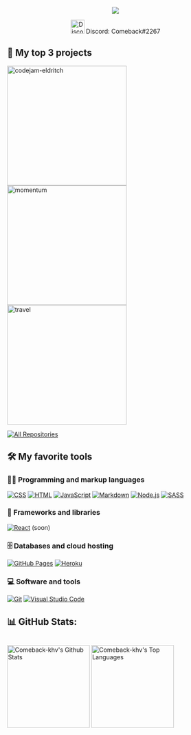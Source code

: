<p align="center">
  <a href="https://github.com/DenverCoder1/readme-typing-svg"><img src="https://readme-typing-svg.herokuapp.com/?lines=Hi,%20I'm%20Anushavan%20Anatolian%20%F0%9F%91%8B;Frontend%20developer%20%F0%9F%92%BB+;Currently%20studying%20at%20RSSchool%20%F0%9F%8E%93;Always%20learning%20new%20things%20%F0%9F%92%AA&font=Fira%20Code&center=true&width=440&height=45&color=f75c7e&vCenter=true&size=22&pause=1000"></a>
</p>
<p align="center">
<img width="32px" src="https://i.imgur.com/OViZO8J.png" alt="Discord"> Discord: Comeback#2267
</p>

## 📘 My top 3 projects

<p align="left">
    <a href="https://github.com/comeback-khv/codejam-eldritch"><img width="278" src="https://denvercoder1-github-readme-stats.vercel.app/api/pin/?username=comeback-khv&repo=codejam-eldritch&theme=react&bg_color=1F222E&title_color=F85D7F&hide_border=true&icon_color=F8D866&show_icons=false" alt="codejam-eldritch"></a>
    <a href="https://github.com/comeback-khv/momentum"><img width="278" src="https://denvercoder1-github-readme-stats.vercel.app/api/pin/?username=comeback-khv&repo=momentum&theme=react&bg_color=1F222E&title_color=F85D7F&hide_border=true&icon_color=F8D866&show_icons=false" alt="momentum"></a>
    <a href="https://github.com/comeback-khv/travel"><img width="278" src="https://denvercoder1-github-readme-stats.vercel.app/api/pin/?username=comeback-khv&repo=travel&theme=react&bg_color=1F222E&title_color=F85D7F&hide_border=true&icon_color=F8D866&show_icons=false" alt="travel"></a>
</p>

<p align="left">
  <a href="https://github.com/comeback-khv?tab=repositories&sort=stargazers"><img alt="All Repositories" title="All Repositories" src="https://custom-icon-badges.herokuapp.com/badge/-All%20Repos-2962FF?style=for-the-badge&logoColor=white&logo=repo"/></a>
</p>

## 🛠️ My favorite tools
### 👨‍💻 Programming and markup languages

<p>
    <a href="https://github.com/search?q=user%3ADenverCoder1+language%3Acss"><img alt="CSS" src="https://img.shields.io/badge/CSS-1572B6.svg?logo=css3&logoColor=white"></a>
    <a href="https://github.com/search?q=user%3ADenverCoder1+language%3Ahtml"><img alt="HTML" src="https://img.shields.io/badge/HTML-E34F26.svg?logo=html5&logoColor=white"></a>
    <a href="https://github.com/search?q=user%3ADenverCoder1+language%3Ajavascript"><img alt="JavaScript" src="https://img.shields.io/badge/JavaScript-F7DF1E.svg?logo=javascript&logoColor=black"></a>
    <a href="https://github.com/search?q=user%3ADenverCoder1+language%3Amarkdown"><img alt="Markdown" src="https://img.shields.io/badge/Markdown-000000.svg?logo=markdown&logoColor=white"></a>
    <a href="https://github.com/search?q=user%3ADenverCoder1+language%3Ajavascript"><img alt="Node.js" src="https://img.shields.io/badge/Node.js-43853D.svg?logo=node.js&logoColor=white"></a>
    <a href="https://github.com/search?q=user%3ADenverCoder1+language%3Asass"><img alt="SASS" src="https://img.shields.io/badge/Sass-hotpink.svg?logo=SASS&logoColor=white"></a>
</p>

### 🧰 Frameworks and libraries

<p>
    <a href="#"><img alt="React" src="https://img.shields.io/badge/React-20232a.svg?logo=react&logoColor=%2361DAFB"></a> (soon)
</p>

### 🗄️ Databases and cloud hosting

<p>
    <a href="#"><img alt="GitHub Pages" src="https://img.shields.io/badge/GitHub%20Pages-327FC7.svg?logo=github&logoColor=white"></a>
    <a href="#"><img alt="Heroku" src="https://img.shields.io/badge/Heroku-430098.svg?logo=heroku&logoColor=white"></a>
</p>

### 💻 Software and tools

<p>
    <a href="#"><img alt="Git" src="https://img.shields.io/badge/Git-F05033.svg?logo=git&logoColor=white"></a>
    <a href="#"><img alt="Visual Studio Code" src="https://img.shields.io/badge/Visual%20Studio%20Code-0078d7.svg?logo=visual-studio-code&logoColor=white"></a>
</p>

## 📊 GitHub Stats:
  <br/>
    <a href="https://github.com/anuraghazra/github-readme-stats"><img alt="Comeback-khv's Github Stats" src="https://denvercoder1-github-readme-stats.vercel.app/api/?username=comeback-khv&show_icons=true&include_all_commits=false&count_private=true&theme=react&hide_border=true&bg_color=1F222E&title_color=F85D7F&icon_color=F8D866" height="192px"/></a>
  <a href="https://github.com/anuraghazra/github-readme-stats"><img alt="Comeback-khv's Top Languages" src="https://github-readme-stats.vercel.app/api/top-langs/?username=comeback-khv&langs_count=8&layout=compact&theme=react&hide_border=true&bg_color=1F222E&title_color=F85D7F&icon_color=F8D866&hide=Jupyter%20Notebook" height="192px"/></a>
  <br/>
<!--START_SECTION:waka-->
<!--END_SECTION:waka-->
